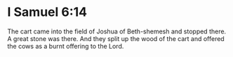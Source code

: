 # I Samuel 6:14

The cart came into the field of Joshua of Beth-shemesh and stopped there. A great stone was there. And they split up the wood of the cart and offered the cows as a burnt offering to the Lord.

